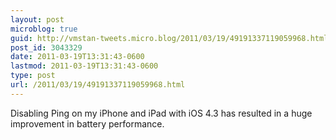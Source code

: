 ```yaml
---
layout: post
microblog: true
guid: http://vmstan-tweets.micro.blog/2011/03/19/49191337119059968.html
post_id: 3043329
date: 2011-03-19T13:31:43-0600
lastmod: 2011-03-19T13:31:43-0600
type: post
url: /2011/03/19/49191337119059968.html
---
```

Disabling Ping on my iPhone and iPad with iOS 4.3 has resulted in a huge improvement in battery performance.
